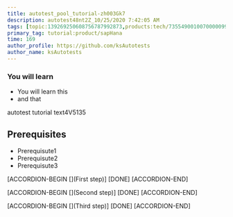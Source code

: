```yaml
---
title: autotest_pool_tutorial-zh003Gk7
description: autotest48nt2Z_10/25/2020 7:42:05 AM
tags: [topic:139269250608756787992873,products:tech/73554900100700000996,tutorial:experience/advanced]
primary_tag: tutorial:product/sapHana
time: 169
author_profile: https://github.com/ksAutotests
author_name: ksAutotests
---
```

### You will learn
- You will learn this
- and that

autotest tutorial text4V5135

## Prerequisites
- Prerequisute1
- Prerequisute2
- Prerequisute3

[ACCORDION-BEGIN [](First step)]
[DONE]
[ACCORDION-END]

[ACCORDION-BEGIN [](Second step)]
[DONE]
[ACCORDION-END]

[ACCORDION-BEGIN [](Third step)]
[DONE]
[ACCORDION-END]

